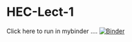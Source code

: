 # HEC-Lect-1
Click here to run in mybinder .... 
[![Binder](https://mybinder.org/badge_logo.svg)](https://mybinder.org/v2/gh/wang701/HEC-Lect-1/HEAD)
